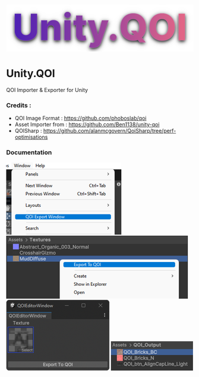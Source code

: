 <img src="https://github.com/LTMX/Unity.QOI/blob/main/.documentation/Unity.QOI%20Logo.png">

# Unity.QOI
QOI Importer & Exporter for Unity

### Credits : 
- QOI Image Format : https://github.com/phoboslab/qoi
- Asset Importer from : https://github.com/Ben1138/unity-qoi
- QOISharp : https://github.com/alanmcgovern/QoiSharp/tree/perf-optimisations

### Documentation

<img src="https://github.com/LTMX/Unity.QOI/blob/main/.documentation/Find%20Qoi%20Editor%20Window.png">
<img src="https://github.com/LTMX/Unity.QOI/blob/main/.documentation/QOI%20Context%20Menu.png">
<img src="https://github.com/LTMX/Unity.QOI/blob/main/.documentation/Qoi%20Editor%20Window.png">
<img src="https://github.com/LTMX/Unity.QOI/blob/main/.documentation/Qoi%20Output%20Folder.png">
